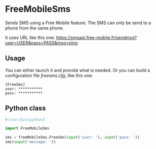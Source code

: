# FreeMobileSms

Sends SMS using a Free Mobile feature. The SMS can only be send to a phone from the same phone.

It uses URL like this one: https://smsapi.free-mobile.fr/sendmsg?user=USER&pass=PASS&msg=ping

## Usage
You can either launch it and provide what is needed. Or you can build a configuration file _freesms.cfg_, like this one:

```
[FreeSms]
user: ***********
pass: ***********
```

## Python class
```Python
#!/usr/bin/python3

import FreeMobileSms

sms = freeMobileSms.FreeSms(input('user: '), input('pass: '))
sms(input('message: '))
```
